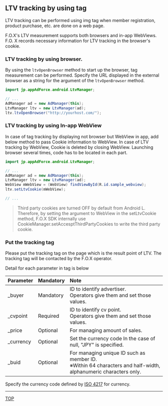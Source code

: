 ## LTV tracking by using tag

LTV tracking can be performed using img tag when member registration, product purchase, etc. are done on a web page.

F.O.X's LTV measurement supports both browsers and in-app WebViews. F.O. X records necessary information for LTV tracking in the browser's cookie.

### LTV tracking by using browser.

By using the `ltvOpenBrowser` method to start up the browser, tag measurement can be performed. Specify the URL displayed in the external browser as a string for the argument of the `ltvOpenBrowser` method.

```java
import jp.appAdForce.android.LtvManager;

// ...
AdManager ad = new AdManager(this);
LtvManager ltv = new LtvManager(ad);
ltv.ltvOpenBrowser("http://yourhost.com/");
```

### LTV tracking by using In-app WebView

In case of tag tracking by displaying not browser but WebView in app, add below method to pass Cookie information to WebView. In case of LTV tracking by WebView, Cookie is deleted by closing WebView. Launching browser several times, code has to be located in each part.

```java
import jp.appAdForce.android.LtvManager;

// ...
AdManager ad = new AdManager(this);
LtvManager ltv = new LtvManager(ad);
WebView mWebView = (WebView) findViewById(R.id.sample_webview);
ltv.setLtvCookie(mWebView);

// ...
```
> Third party cookies are turned OFF by default from Android L. Therefore, by setting the argument to WebView in the setLtvCookie method, F.O.X SDK internally use CookieManager.setAccesptThirdPartyCookies to write the third party cookie.

### Put the tracking tag

Please put the tracking tag on the page which is the result point of LTV. The tracking tag will be contacted by the F.O.X operator.

Detail for each parameter in tag is below

|Parameter|Mandatory|Note|
|:-----|:-----|:-----|
|_buyer|Mandatory|ID to identify advertiser.<br />Operators give them and set those values.|
|_cvpoint|Required|ID to identify cv point.<br />Operators give them and set those values.|
|_price|Optional|For managing amount of sales.|
|_currency|Optional|Set the currency code In the case of null, "JPY" is specified.|
|_buid|Optional|For managing unique ID such as member ID.<br /> ※Within 64 characters and half-width, alphanumeric characters only.|


Specify the currency code defined by [ISO 4217](http://en.wikipedia.org/wiki/ISO_4217) for currency.

---
[TOP](/lang/en/README.md)
